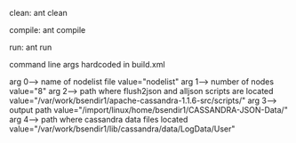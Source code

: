 clean:
ant clean

compile:
ant compile

run:
ant run

command line args hardcoded in build.xml

arg 0-->  name of nodelist file value="nodelist"
arg 1-->  number of nodes value="8"
arg 2-->  path where flush2json and alljson scripts are located value="/var/work/bsendir1/apache-cassandra-1.1.6-src/scripts/"
arg 3-->  output path value="/import/linux/home/bsendir1/CASSANDRA-JSON-Data/"
arg 4-->  path where cassandra data files located value="/var/work/bsendir1/lib/cassandra/data/LogData/User"
